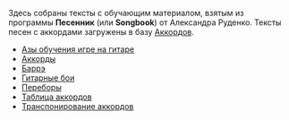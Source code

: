 ﻿Здесь собраны тексты с обучающим материалом, взятым из программы **Песенник** (или **Songbook**) от Александра Руденко.
Тексты песен с аккордами загружены в базу [Аккордов](/songs.html "Аккорды и тексты песен").

* [Азы обучения игре на гитаре](Азы%20обучения%20игре%20на%20гитаре)
* [Аккорды](Аккорды)
* [Баррэ](Баррэ)
* [Гитарные бои](Гитарные%20бои)
* [Переборы](Переборы)
* [Таблица аккордов](Таблица%20аккордов)
* [Транспонирование аккордов](Транспонирование%20аккордов)